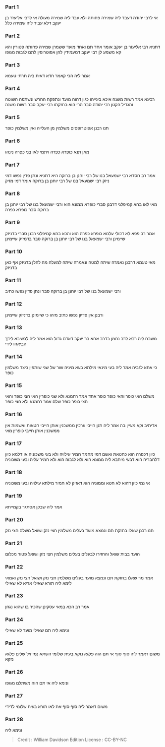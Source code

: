 
### Part 1
אי לרבי יהודה דעבד ליה שמירה פחותה ולא עבד ליה שמירה מעולה אי לרבי אליעזר בן יעקב דלא עביד ליה שמירה כלל

### Part 2
דתניא רבי אליעזר בן יעקב אומר אחד תם ואחד מועד ששמרן שמירה פחותה פטורין והא קא משמע לן רבי יעקב דמעמידין להן אפוטרופין לתם לגבות מגופו

### Part 3
אמר ליה הכי קאמר חדא דאית ביה תרתי טעמא

### Part 4
רבינא אמר רשות משנה איכא בינייהו כגון דהוה מועד ונתפקח החרש ונשתפה השוטה והגדיל הקטן רבי יהודה סבר הרי הוא בחזקתו רבי יעקב סבר רשות משנה

### Part 5
תנו רבנן אפוטרופסים משלמין מן העלייה ואין משלמין כופר

### Part 6
מאן תנא כופרא כפרה ויתמי לאו בני כפרה נינהו

### Part 7
אמר רב חסדא רבי ישמעאל בנו של רבי יוחנן בן ברוקה היא דתניא ונתן פדין נפשו דמי ניזק רבי ישמעאל בנו של רבי יוחנן בן ברוקה אומר דמי מזיק

### Part 8
מאי לאו בהא קמיפלגי דרבנן סברי כופרא ממונא הוא ורבי ישמעאל בנו של רבי יוחנן בן ברוקה סבר כופרא כפרה

### Part 9
אמר רב פפא לא דכולי עלמא כופרא כפרה הוא והכא בהא קמיפלגי רבנן סברי בדניזק שיימינן ורבי ישמעאל בנו של רבי יוחנן בן ברוקה סבר בדמזיק שיימינן

### Part 10
מאי טעמא דרבנן נאמרה שיתה למטה ונאמרה שיתה למעלה מה להלן בדניזק אף כאן בדניזק

### Part 11
ורבי ישמעאל בנו של רבי יוחנן בן ברוקה סבר ונתן פדין נפשו כתיב

### Part 12
ורבנן אין פדיון נפשו כתיב מיהו כי שיימינן בדניזק שיימינן

### Part 13
משבח ליה רבא לרב נחמן בדרב אחא בר יעקב דאדם גדול הוא אמר ליה לכשיבא לידך הביאהו לידי

### Part 14
כי אתא לגביה אמר ליה בעי מינאי מילתא בעא מיניה שור של שני שותפין כיצד משלמין כופר

### Part 15
משלם האי כופר והאי כופר כופר אחד אמר רחמנא ולא שני כופרין האי חצי כופר והאי חצי כופר כופר שלם אמר רחמנא ולא חצי כופר

### Part 16
אדיתיב וקא מעיין בה אמר ליה תנן חייבי ערכין ממשכנין אותן חייבי חטאות ואשמות אין ממשכנין אותן חייבי כופרין מאי

### Part 17
כיון דכפרה הוא כחטאת ואשם דמי מחמר חמיר עילויה ולא בעי משכוניה או דלמא כיון דלחבריה הוא דבעי מיתבא ליה ממונא הוא ולא לגבוה הוא ולא חמיר עליה ובעי משכוניה

### Part 18
אי נמי כיון דהוא לא חטא וממוניה הוא דאזיק לא חמיר מילתא עילויה ובעי משכוניה

### Part 19
אמר ליה שבקן אסתגר בקמייתא

### Part 20
תנו רבנן שאלו בחזקת תם ונמצא מועד בעלים משלמין חצי נזק ושואל משלם חצי נזק

### Part 21
הועד בבית שואל והחזירו לבעלים בעלים משלמין חצי נזק ושואל פטור מכלום

### Part 22
אמר מר שאלו בחזקת תם ונמצא מועד בעלים משלמין חצי נזק ושואל חצי נזק ואמאי לימא ליה תורא שאילי אריא לא שאילי

### Part 23
אמר רב הכא במאי עסקינן שהכיר בו שהוא נגחן

### Part 24
ונימא ליה תם שאילי מועד לא שאילי

### Part 25
משום דאמר ליה סוף סוף אי תם הוה פלגא נזקא בעית שלומי השתא נמי זיל שלים פלגא נזקא

### Part 26
ונימא ליה אי תם הוה משתלם מגופו

### Part 27
משום דאמר ליה סוף סוף את לאו תורא בעית שלומי לדידי

### Part 28
ונימא ליה

>Credit : William Davidson Edition
>License : CC-BY-NC